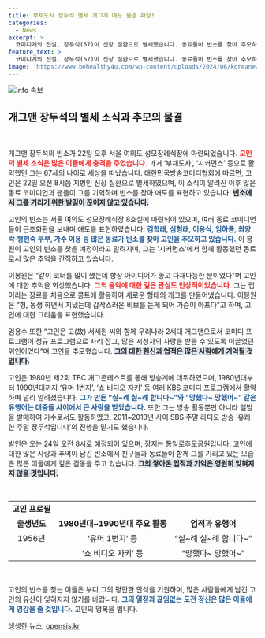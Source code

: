 ```yaml
---
title: 부채도사 장두석 별세 개그계 애도 물결 파장!
categories:
  - News
excerpt: >
  코미디계의 전설, 장두석(67)이 신장 질환으로 별세했습니다. 동료들이 빈소를 찾아 추모하며 고인의 유머와 창의력을 기억하고 있습니다. 그가 남긴 유행어와 번뜩이는 개그는 영원히 우리 곁에 남을 것입니다.
feature_text: >
  코미디계의 전설, 장두석(67)이 신장 질환으로 별세했습니다. 동료들이 빈소를 찾아 추모하며 고인의 유머와 창의력을 기억하고 있습니다. 그가 남긴 유행어와 번뜩이는 개그는 영원히 우리 곁에 남을 것입니다.
image: 'https://www.behealthy4u.com/wp-content/uploads/2024/06/koreanews.jpg'
---
```


<p><img src="https://www.behealthy4u.com/wp-content/uploads/2024/06/koreanews.jpg" alt="info 속보" /></p>

<h2 data-ke-size="size26">개그맨 장두석의 별세 소식과 추모의 물결</h2>

<p data-ke-size="size16">&nbsp;</p>

<p>개그맨 장두석의 빈소가 22일 오후 서울 여의도 성모장례식장에 마련되었습니다. <b><span style="color: #ee2323;">고인의 별세 소식은 많은 이들에게 충격을 주었습니다.</span></b> 과거 ‘부채도사’, ‘시커먼스’ 등으로 활약했던 그는 67세의 나이로 세상을 떠났습니다. 대한민국방송코미디협회에 따르면, 고인은 22일 오전 8시쯤 지병인 신장 질환으로 별세하였으며, 이 소식이 알려진 이후 많은 동료 코미디언과 팬들이 그를 기억하며 빈소를 찾아 애도를 표현하고 있습니다. <b><span style="background-color: #21538527;">빈소에서 그를 기리기 위한 발길이 끊이지 않고 있습니다.</span></b></p>

<p>고인의 빈소는 서울 여의도 성모장례식장 8호실에 마련되어 있으며, 여러 동료 코미디언들이 근조화환을 보내며 애도를 표현하였습니다. <b><span style="color: #1a5490;">김학래, 심형래, 이용식, 임하룡, 최양락‧팽현숙 부부, 가수 이용 등 많은 동료가 빈소를 찾아 고인을 추모하고 있습니다.</span></b> 이 봉원이 고인의 빈소를 찾을 예정이라고 알려지며, 그는 '시커먼스'에서 함께 활동했던 동료로서 많은 추억을 간직하고 있습니다. </p>

<p>이봉원은 “같이 코너를 많이 했는데 항상 아이디어가 좋고 다재다능한 분이었다”며 고인에 대한 추억을 회상했습니다. <b><span style="color: #ee2323;">그의 음악에 대한 깊은 관심도 인상적이었습니다.</span></b> 그는 랩이라는 장르를 처음으로 콩트에 활용하여 새로운 형태의 개그를 만들어냈습니다. 이봉원은 “형, 동생 하면서 지냈는데 갑작스러운 비보를 듣게 되어 가슴이 아프다”고 하며, 고인에 대한 그리움을 표현했습니다. </p>

<p>엄용수 또한 “고인은 고(故) 서세원 씨와 함께 우리나라 2세대 개그맨으로서 코미디 프로그램이 정규 프로그램으로 자리 잡고, 많은 시청자의 사랑을 받을 수 있도록 이끌었던 위인이었다”며 고인을 추모했습니다. <b><span style="background-color: #21538527;">그의 대한 헌신과 업적은 많은 사람에게 기억될 것입니다.</span></b></p>

<p>고인은 1980년 제2회 TBC 개그콘테스트를 통해 방송계에 데뷔하였으며, 1980년대부터 1990년대까지 ‘유머 1번지’, ‘쇼 비디오 자키’ 등 여러 KBS 코미디 프로그램에서 활약하며 널리 알려졌습니다. <b><span style="color: #1a5490;">그가 만든 “실~례 실~례 합니다~”와 “망했다~ 망했어~” 같은 유행어는 대중들 사이에서 큰 사랑을 받았습니다.</span></b> 또한 그는 방송 활동뿐만 아니라 앨범을 발매하여 가수로서도 활동하였고, 2011~2013년 사이 SBS 주말 라디오 방송 ‘유쾌한 주말 장두석입니다’의 진행을 맡기도 했습니다. </p>

<p>발인은 오는 24일 오전 8시로 예정되어 있으며, 장지는 통일로추모공원입니다. 고인에 대한 많은 사랑과 추억이 담긴 빈소에서 친구들과 동료들이 함께 그를 기리고 있는 모습은 많은 이들에게 깊은 감동을 주고 있습니다. <b><span style="background-color: #21538527;">그의 쌓아온 업적과 기억은 영원히 잊혀지지 않을 것입니다.</span></b> </p>

<p data-ke-size="size16">&nbsp;</p>

<table style="width: 100%; border-collapse: collapse;">
    <tr>
        <td style="text-align: center; height: 17px;"><b>고인 프로필</b></td>
    </tr>
    <tr>
        <td style="text-align: center; height: 17px;"><b>출생년도</b></td>
        <td style="text-align: center; height: 17px;"><b>1980년대~1990년대 주요 활동</b></td>
        <td style="text-align: center; height: 17px;"><b>업적과 유행어</b></td>
    </tr>
    <tr>
        <td style="text-align: center; height: 17px;">1956년</td>
        <td style="text-align: center; height: 17px;">‘유머 1번지’ 등</td>
        <td style="text-align: center; height: 17px;">“실~례 실~례 합니다~”</td>
    </tr>
    <tr>
        <td style="text-align: center; height: 17px;"></td>
        <td style="text-align: center; height: 17px;">‘쇼 비디오 자키’ 등</td>
        <td style="text-align: center; height: 17px;">“망했다~ 망했어~”</td>
    </tr>
</table>

<p data-ke-size="size16">&nbsp;</p>

<p>고인의 빈소를 찾는 이들은 부디 그의 평안한 안식을 기원하며, 많은 사람들에게 남긴 고인의 유산이 잊혀지지 않기를 바랍니다. <b><span style="color: #1a5490;">그의 열정과 끊임없는 도전 정신은 많은 이들에게 영감을 줄 것입니다.</span></b> 고인의 명복을 빕니다.</p>
생생한 뉴스, <a href="https://opensis.kr" rel="dofollow">opensis.kr</a>


